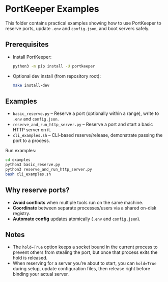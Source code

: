 # PortKeeper Examples

This folder contains practical examples showing how to use PortKeeper to reserve ports, update `.env` and `config.json`, and boot servers safely.

## Prerequisites

- Install PortKeeper:
  ```bash
  python3 -m pip install -U portkeeper
  ```

- Optional dev install (from repository root):
  ```bash
  make install-dev
  ```

## Examples

- `basic_reserve.py` – Reserve a port (optionally within a range), write to `.env` and `config.json`.
- `reserve_and_run_http_server.py` – Reserve a port and start a basic HTTP server on it.
- `cli_examples.sh` – CLI-based reserve/release, demonstrate passing the port to a process.

Run examples:

```bash
cd examples
python3 basic_reserve.py
python3 reserve_and_run_http_server.py
bash cli_examples.sh
```

## Why reserve ports?

- __Avoid conflicts__ when multiple tools run on the same machine.
- __Coordinate__ between separate processes/users via a shared on-disk registry.
- __Automate config__ updates atomically (`.env` and `config.json`).

## Notes

- The `hold=True` option keeps a socket bound in the current process to prevent others from stealing the port, but once that process exits the hold is released.
- When reserving for a server you’re about to start, you can `hold=True` during setup, update configuration files, then release right before binding your actual server.
